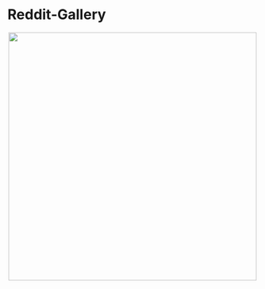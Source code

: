# Reddit-Gallery
<p align="center">
    <img alt="" width="500px" src="https://user-images.githubusercontent.com/42767131/98976941-2ee8a580-2542-11eb-8072-d7d6709dffda.png"/>
</p>

